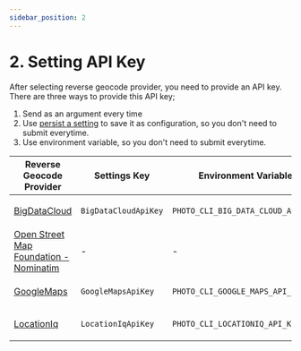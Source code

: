 ```yaml
---
sidebar_position: 2
---
```


# 2. Setting API Key

After selecting reverse geocode provider, you need to provide an API key. There are three ways to provide this API key;

1. Send as an argument every time
2. Use [persist a setting](/docs/settings#setting-a-single-value) to save it as configuration, so you don't need to submit everytime.
3. Use environment variable, so you don't need to submit everytime.

| Reverse Geocode Provider                                                                         | Settings Key         | Environment Variable               | Argument                      |
|--------------------------------------------------------------------------------------------------|----------------------|------------------------------------|-------------------------------|
| [BigDataCloud](https://www.bigdatacloud.com/geocoding-apis/reverse-geocode-to-city-api/)         | `BigDataCloudApiKey` | `PHOTO_CLI_BIG_DATA_CLOUD_API_KEY` | `-b` or  `--bigdatacloud-key` |
| [Open Street Map Foundation - Nominatim](https://nominatim.org/release-docs/latest/api/Reverse/) | -                    | -                                  | -                             |
| [GoogleMaps](https://developers.google.com/maps/documentation/geocoding/overview/)               | `GoogleMapsApiKey`   | `PHOTO_CLI_GOOGLE_MAPS_API_KEY`    | `-k` or `--googlemaps-key`    |
| [LocationIq](https://locationiq.com/sandbox/geocoding/reverse/)                                  | `LocationIqApiKey`   | `PHOTO_CLI_LOCATIONIQ_API_KEY`     | `-q` or `--locationiq-key`    |
